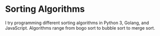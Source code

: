 # Sorting Algorithms #
I try programming different sorting algorithms in Python 3, Golang, and JavaScript. Algorithms range from bogo sort to bubble sort to merge sort.
